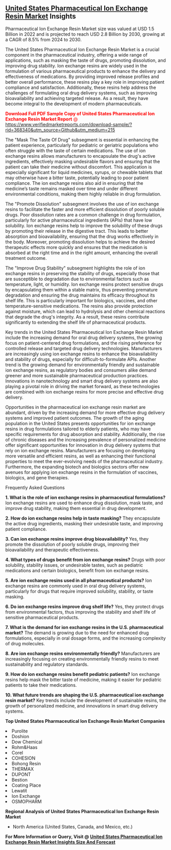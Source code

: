 <h2><a href="https://www.verifiedmarketreports.com/download-sample/?rid=368340&amp;utm_source=Github&amp;utm_medium=215" target="_blank">United States Pharmaceutical Ion Exchange Resin Market</a> Insights</h2><p>Pharmaceutical Ion Exchange Resin Market size was valued at USD 1.5 Billion in 2022 and is projected to reach USD 2.8 Billion by 2030, growing at a CAGR of 8.5% from 2024 to 2030.</p><p> <p>The United States Pharmaceutical Ion Exchange Resin Market is a crucial component in the pharmaceutical industry, offering a wide range of applications, such as masking the taste of drugs, promoting dissolution, and improving drug stability. Ion exchange resins are widely used in the formulation of various pharmaceutical products to enhance the delivery and effectiveness of medications. By providing improved release profiles and better overall performance, these resins play a key role in improving patient compliance and satisfaction. Additionally, these resins help address the challenges of formulating oral drug delivery systems, such as improving bioavailability and achieving targeted release. As a result, they have become integral to the development of modern pharmaceuticals. <p><span class=""><span style="color: #ff0000;"><strong>Download Full PDF Sample Copy of United States Pharmaceutical Ion Exchange Resin Market Report</strong> @ </span><a href="https://www.verifiedmarketreports.com/download-sample/?rid=368340&amp;utm_source=Github&amp;utm_medium=215" target="_blank">https://www.verifiedmarketreports.com/download-sample/?rid=368340&amp;utm_source=Github&amp;utm_medium=215</a></span></p></p> <p>The "Mask The Taste Of Drug" subsegment is essential in enhancing the patient experience, particularly for pediatric or geriatric populations who often struggle with the taste of certain medications. The use of ion exchange resins allows manufacturers to encapsulate the drug's active ingredients, effectively masking undesirable flavors and ensuring that the patient can take their medicine without discomfort. This application is especially significant for liquid medicines, syrups, or chewable tablets that may otherwise have a bitter taste, potentially leading to poor patient compliance. The ion exchange resins also aid in ensuring that the medicine’s taste remains masked over time and under different environmental conditions, making them highly reliable in drug formulation. <p>The "Promote Dissolution" subsegment involves the use of ion exchange resins to facilitate the faster and more efficient dissolution of poorly soluble drugs. Poor dissolution rates are a common challenge in drug formulation, particularly for active pharmaceutical ingredients (APIs) that have low solubility. Ion exchange resins help to improve the solubility of these drugs by promoting their release in the digestive tract. This leads to better absorption and bioavailability, ensuring that the drug works effectively in the body. Moreover, promoting dissolution helps to achieve the desired therapeutic effects more quickly and ensures that the medication is absorbed at the right time and in the right amount, enhancing the overall treatment outcome. <p>The "Improve Drug Stability" subsegment highlights the role of ion exchange resins in preserving the stability of drugs, especially those that are susceptible to degradation due to environmental factors such as temperature, light, or humidity. Ion exchange resins protect sensitive drugs by encapsulating them within a stable matrix, thus preventing premature degradation and ensuring the drug maintains its efficacy throughout its shelf life. This is particularly important for biologics, vaccines, and other temperature-sensitive medications. The resins also provide protection against moisture, which can lead to hydrolysis and other chemical reactions that degrade the drug's integrity. As a result, these resins contribute significantly to extending the shelf life of pharmaceutical products. <p>Key trends in the United States Pharmaceutical Ion Exchange Resin Market include the increasing demand for oral drug delivery systems, the growing focus on patient-centered drug formulations, and the rising preference for controlled release and targeted drug delivery technologies. Manufacturers are increasingly using ion exchange resins to enhance the bioavailability and stability of drugs, especially for difficult-to-formulate APIs. Another trend is the growing demand for environmentally friendly and sustainable ion exchange resins, as regulatory bodies and consumers alike demand greener and more sustainable pharmaceutical production practices. Innovations in nanotechnology and smart drug delivery systems are also playing a pivotal role in driving the market forward, as these technologies are combined with ion exchange resins for more precise and effective drug delivery. <p>Opportunities in the pharmaceutical ion exchange resin market are abundant, driven by the increasing demand for more effective drug delivery systems and improved patient outcomes. The growth of the aging population in the United States presents opportunities for ion exchange resins in drug formulations tailored to elderly patients, who may have specific requirements for drug absorption and stability. Additionally, the rise of chronic diseases and the increasing prevalence of personalized medicine offer significant opportunities for innovation in drug delivery systems that rely on ion exchange resins. Manufacturers are focusing on developing more versatile and efficient resins, as well as enhancing their functional properties to meet the ever-evolving needs of the pharmaceutical industry. Furthermore, the expanding biotech and biologics sectors offer new avenues for applying ion exchange resins in the formulation of vaccines, biologics, and gene therapies. <p>Frequently Asked Questions</p> <p><strong>1. What is the role of ion exchange resins in pharmaceutical formulations?</strong> Ion exchange resins are used to enhance drug dissolution, mask taste, and improve drug stability, making them essential in drug development.</p> <p><strong>2. How do ion exchange resins help in taste masking?</strong> They encapsulate the active drug ingredients, masking their undesirable taste, and improving patient compliance.</p> <p><strong>3. Can ion exchange resins improve drug bioavailability?</strong> Yes, they promote the dissolution of poorly soluble drugs, improving their bioavailability and therapeutic effectiveness.</p> <p><strong>4. What types of drugs benefit from ion exchange resins?</strong> Drugs with poor solubility, stability issues, or undesirable tastes, such as pediatric medications and certain biologics, benefit from ion exchange resins.</p> <p><strong>5. Are ion exchange resins used in all pharmaceutical products?</strong> Ion exchange resins are commonly used in oral drug delivery systems, particularly for drugs that require improved solubility, stability, or taste masking.</p> <p><strong>6. Do ion exchange resins improve drug shelf life?</strong> Yes, they protect drugs from environmental factors, thus improving the stability and shelf life of sensitive pharmaceutical products.</p> <p><strong>7. What is the demand for ion exchange resins in the U.S. pharmaceutical market?</strong> The demand is growing due to the need for enhanced drug formulations, especially in oral dosage forms, and the increasing complexity of drug molecules.</p> <p><strong>8. Are ion exchange resins environmentally friendly?</strong> Manufacturers are increasingly focusing on creating environmentally friendly resins to meet sustainability and regulatory standards.</p> <p><strong>9. How do ion exchange resins benefit pediatric patients?</strong> Ion exchange resins help mask the bitter taste of medicine, making it easier for pediatric patients to take their medications.</p> <p><strong>10. What future trends are shaping the U.S. pharmaceutical ion exchange resin market?</strong> Key trends include the development of sustainable resins, the growth of personalized medicine, and innovations in smart drug delivery systems.</p> </p><p><strong>Top United States Pharmaceutical Ion Exchange Resin Market Companies</strong></p><div data-test-id=""><p><li>Purolite</li><li> Doshion</li><li> Dow Chemical</li><li> Rohm&Haas</li><li> Corel</li><li> COHESION</li><li> Bohong Resin</li><li> THERMAX</li><li> DUPONT</li><li> Bestion</li><li> Coating Place</li><li> Lewatit</li><li> Ion Exchange</li><li> OSMOPHARM</li></p><div><strong>Regional Analysis of&nbsp;United States Pharmaceutical Ion Exchange Resin Market</strong></div><ul><li dir="ltr"><p dir="ltr">North America&nbsp;(United States, Canada, and Mexico, etc.)</p></li></ul><p><strong>For More Information or Query, Visit @&nbsp;</strong><strong><a href="https://www.verifiedmarketreports.com/product/pharmaceutical-ion-exchange-resin-market/?utm_source=Github&amp;utm_medium=215" target="_blank">United States Pharmaceutical Ion Exchange Resin Market Insights Size And Forecast</a></strong></p></div>
